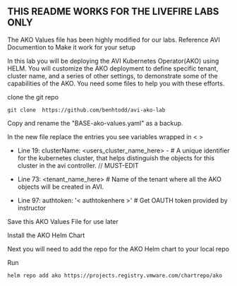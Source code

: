 ## THIS README WORKS FOR THE LIVEFIRE LABS ONLY

The AKO Values file has been highly modified for our labs. Reference AVI Documention to Make it work for your setup

In this lab you will be deploying the AVI Kubernetes Operator(AKO) using HELM. You will customize the AKO deployment to define specific tenant, cluster name, and a series of other settings, to demonstrate some of the capabilities of the AKO. You need some files to help you with these efforts.

clone the git repo

```
git clone  https://github.com/benhtodd/avi-ako-lab
```

Copy and rename the "BASE-ako-values.yaml" as a backup. 

In the new file replace the entries you see variables wrapped in < >

* Line 19: clusterName: <users_cluster_name_here> - # A unique identifier for the kubernetes cluster, that helps distinguish the objects for this cluster in the avi controller. // MUST-EDIT

* Line 73: <tenant_name_here>   # <miuser00x> Name of the tenant where all the AKO objects will be created in AVI.

* Line 97: authtoken:  '< authtokenhere >' # Get OAUTH token provided by instructor

Save this AKO Values File for use later

Install the AKO Helm Chart

Next you will need to add the repo for the AKO Helm chart to your local repo

Run

```
helm repo add ako https://projects.registry.vmware.com/chartrepo/ako
```

